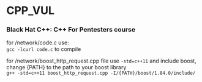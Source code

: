 # CPP_VUL
<h3><b>Black Hat C++</b>: C++ For Pentesters course</h3>

for /network/code.c use: <br>
`gcc -lcurl code.c` to compile<br> 

for /network/boost_http_request.cpp file use `-std=c++11` and include boost, change {PATH} to the path to your boost library <br>
`g++ -std=c++11 boost_http_request.cpp -I/{PATH}/boost/1.84.0/include/` <br>
